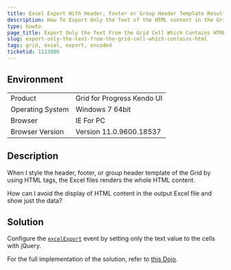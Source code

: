 ```yaml
---
title: Excel Export With Header, Footer or Group Header Template Results In HTML Content
description: How To Export Only the Text of the HTML content in the Grid Cell
type: howto
page_title: Export Only the Text From the Grid Cell Which Contains HTML
slug: export-only-the-text-from-the-grid-cell-which-contains-html
tags: grid, excel, export, encoded
ticketid: 1123086
---
```


## Environment

<table>
 <tr>
  <td>Product</td>
  <td>Grid for Progress Kendo UI</td>
 </tr>
 <tr>
  <td>Operating System</td>
  <td>Windows 7 64bit</td>
 </tr>
 <tr>
  <td>Browser</td>
  <td>IE For PC</td>
 </tr>
 <tr>
  <td>Browser Version</td>
  <td>Version 11.0.9600.18537</td>
 </tr>
</table>

## Description

When I style the header, footer, or group header template of the Grid by using HTML tags, the Excel files renders the whole HTML content.

How can I avoid the display of HTML content in the output Excel file and show just the data?

## Solution  

Configure the [`excelExport`](http://docs.telerik.com/kendo-ui/api/javascript/ui/grid#events-excelExport) event by setting only the text value to the cells with jQuery.

For the full implementation of the solution, refer to [this Dojo](http://dojo.telerik.com/EtESI).
